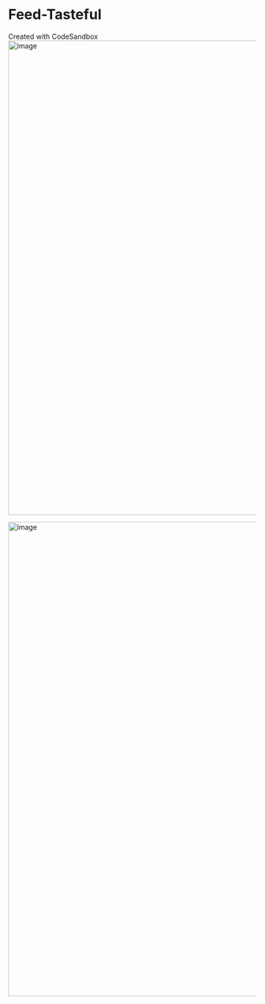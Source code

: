 # Feed-Tasteful
Created with CodeSandbox
<img width="960" alt="image" src="https://user-images.githubusercontent.com/76881511/151693736-584bdd66-3f61-47a9-826e-fe707680ebcd.png">


<img width="960" alt="image" src="https://user-images.githubusercontent.com/76881511/151693714-74ea59b5-a91e-4d7a-b03f-b0def8b49d7b.png">
